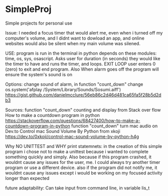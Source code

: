 # SimpleProj
Simple projects for personal use

Issue: I needed a focus timer that would alert me, even when i turned off my computer's volume, and I didnt want to dowload an app, and online websites would also be silent when my main volume was silened.

USE: program is run in the terminal in python depends on these modules: time, os, sys, osascript. Asks user for duration (in seconds) they would like the timer to have and runs the timer, and loops. EXIT LOOP user enters 0 (zero) to exit and end program. Also When alarm goes off the program will ensure the system's sound is on

Options:
  change sound of alarm, in function "count_down" change os.system('afplay /System/Library/Sounds/Sosumi.aiff')
  https://gist.github.com/danielmcclure/56eb86c2d46d481ca65fa5f28b5d2db3

Sources:
  function "count_down" counting and display from
Stack over flow How to make a countdown program in python 
https://stackoverflow.com/questions/68427400/how-to-make-a-countdown-program-in-python
  function "count_down" turn mac audio on
Dev.to Control mac Sound Volume By Python from xkoji
https://dev.to/0xkoji/control-mac-sound-volume-by-python-h4g


Why NO UNITTEST and WHY print statemnets:
in the creation of this simple program i chose not to make a unittest because i wanted to complete something quickly and simply. Also because if this program crashed, it wouldnt cause any issues for the user, me. I could always try another timer program or use a different device. also if the program did not notify me, it wouldnt cause any issues except i would be working on my focused activity longer than expected


future adaptability: 
Can take input from command line, in variable lis_t
